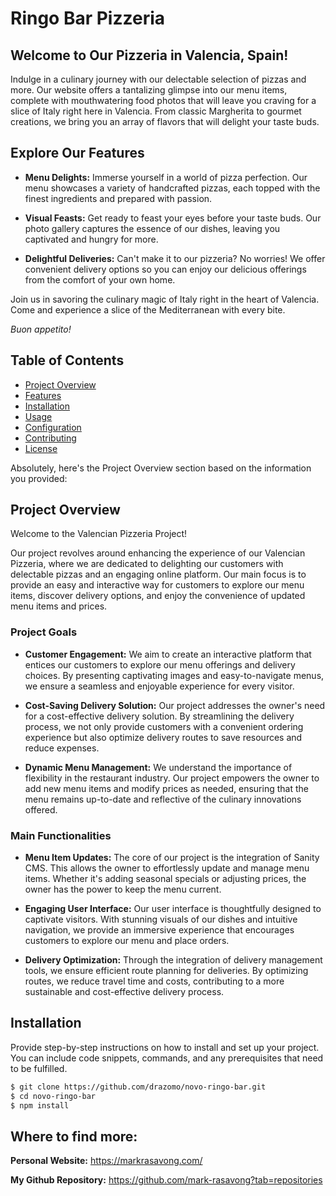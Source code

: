 # Ringo Bar Pizzeria

## Welcome to Our Pizzeria in Valencia, Spain!

Indulge in a culinary journey with our delectable selection of pizzas and more. Our website offers a tantalizing glimpse into our menu items, complete with mouthwatering food photos that will leave you craving for a slice of Italy right here in Valencia. From classic Margherita to gourmet creations, we bring you an array of flavors that will delight your taste buds.

## Explore Our Features

- **Menu Delights:** Immerse yourself in a world of pizza perfection. Our menu showcases a variety of handcrafted pizzas, each topped with the finest ingredients and prepared with passion.
  
- **Visual Feasts:** Get ready to feast your eyes before your taste buds. Our photo gallery captures the essence of our dishes, leaving you captivated and hungry for more.
  
- **Delightful Deliveries:** Can't make it to our pizzeria? No worries! We offer convenient delivery options so you can enjoy our delicious offerings from the comfort of your own home.

Join us in savoring the culinary magic of Italy right in the heart of Valencia. Come and experience a slice of the Mediterranean with every bite.

*Buon appetito!*

## Table of Contents

- [Project Overview](#project-overview)
- [Features](#features)
- [Installation](#installation)
- [Usage](#usage)
- [Configuration](#configuration)
- [Contributing](#contributing)
- [License](#license)


Absolutely, here's the Project Overview section based on the information you provided:

## Project Overview

Welcome to the Valencian Pizzeria Project!

Our project revolves around enhancing the experience of our Valencian Pizzeria, where we are dedicated to delighting our customers with delectable pizzas and an engaging online platform. Our main focus is to provide an easy and interactive way for customers to explore our menu items, discover delivery options, and enjoy the convenience of updated menu items and prices.

### Project Goals

- **Customer Engagement:** We aim to create an interactive platform that entices our customers to explore our menu offerings and delivery choices. By presenting captivating images and easy-to-navigate menus, we ensure a seamless and enjoyable experience for every visitor.

- **Cost-Saving Delivery Solution:** Our project addresses the owner's need for a cost-effective delivery solution. By streamlining the delivery process, we not only provide customers with a convenient ordering experience but also optimize delivery routes to save resources and reduce expenses.

- **Dynamic Menu Management:** We understand the importance of flexibility in the restaurant industry. Our project empowers the owner to add new menu items and modify prices as needed, ensuring that the menu remains up-to-date and reflective of the culinary innovations offered.

### Main Functionalities

- **Menu Item Updates:** The core of our project is the integration of Sanity CMS. This allows the owner to effortlessly update and manage menu items. Whether it's adding seasonal specials or adjusting prices, the owner has the power to keep the menu current.

- **Engaging User Interface:** Our user interface is thoughtfully designed to captivate visitors. With stunning visuals of our dishes and intuitive navigation, we provide an immersive experience that encourages customers to explore our menu and place orders.

- **Delivery Optimization:** Through the integration of delivery management tools, we ensure efficient route planning for deliveries. By optimizing routes, we reduce travel time and costs, contributing to a more sustainable and cost-effective delivery process.

## Installation

Provide step-by-step instructions on how to install and set up your project. You can include code snippets, commands, and any prerequisites that need to be fulfilled.

```bash
$ git clone https://github.com/drazomo/novo-ringo-bar.git
$ cd novo-ringo-bar
$ npm install
```
## Where to find more:

**Personal Website:** https://markrasavong.com/

**My Github Repository:** https://github.com/mark-rasavong?tab=repositories
